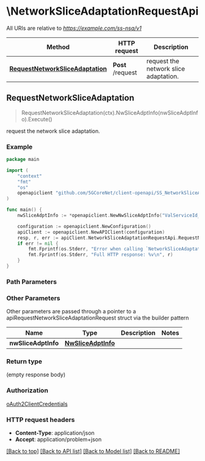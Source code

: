 # \NetworkSliceAdaptationRequestApi

All URIs are relative to *https://example.com/ss-nsa/v1*

Method | HTTP request | Description
------------- | ------------- | -------------
[**RequestNetworkSliceAdaptation**](NetworkSliceAdaptationRequestApi.md#RequestNetworkSliceAdaptation) | **Post** /request | request the network slice adaptation.



## RequestNetworkSliceAdaptation

> RequestNetworkSliceAdaptation(ctx).NwSliceAdptInfo(nwSliceAdptInfo).Execute()

request the network slice adaptation.

### Example

```go
package main

import (
    "context"
    "fmt"
    "os"
    openapiclient "github.com/5GCoreNet/client-openapi/SS_NetworkSliceAdaptation"
)

func main() {
    nwSliceAdptInfo := *openapiclient.NewNwSliceAdptInfo("ValServiceId_example", []string{"ValTgtUeIds_example"}) // NwSliceAdptInfo | 

    configuration := openapiclient.NewConfiguration()
    apiClient := openapiclient.NewAPIClient(configuration)
    resp, r, err := apiClient.NetworkSliceAdaptationRequestApi.RequestNetworkSliceAdaptation(context.Background()).NwSliceAdptInfo(nwSliceAdptInfo).Execute()
    if err != nil {
        fmt.Fprintf(os.Stderr, "Error when calling `NetworkSliceAdaptationRequestApi.RequestNetworkSliceAdaptation``: %v\n", err)
        fmt.Fprintf(os.Stderr, "Full HTTP response: %v\n", r)
    }
}
```

### Path Parameters



### Other Parameters

Other parameters are passed through a pointer to a apiRequestNetworkSliceAdaptationRequest struct via the builder pattern


Name | Type | Description  | Notes
------------- | ------------- | ------------- | -------------
 **nwSliceAdptInfo** | [**NwSliceAdptInfo**](NwSliceAdptInfo.md) |  | 

### Return type

 (empty response body)

### Authorization

[oAuth2ClientCredentials](../README.md#oAuth2ClientCredentials)

### HTTP request headers

- **Content-Type**: application/json
- **Accept**: application/problem+json

[[Back to top]](#) [[Back to API list]](../README.md#documentation-for-api-endpoints)
[[Back to Model list]](../README.md#documentation-for-models)
[[Back to README]](../README.md)


